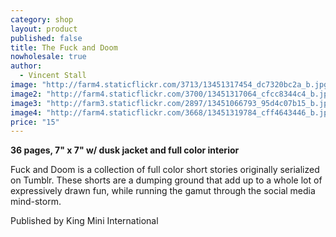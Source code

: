 ```yaml
---
category: shop
layout: product
published: false
title: The Fuck and Doom
nowholesale: true
author: 
  - Vincent Stall
image: "http://farm4.staticflickr.com/3713/13451317454_dc7320bc2a_b.jpg"
image2: "http://farm4.staticflickr.com/3700/13451317064_cfcc8344c4_b.jpg"
image3: "http://farm3.staticflickr.com/2897/13451066793_95d4c07b15_b.jpg"
image4: "http://farm4.staticflickr.com/3668/13451319784_cff4643446_b.jpg"
price: "15"
---
```


__36 pages, 7" x 7" w/ dusk jacket and full color interior__

Fuck and Doom is a collection of full color short stories originally serialized on Tumblr. These shorts are a dumping ground that add up to a whole lot of expressively drawn fun, while running the gamut through the social media mind-storm. 

Published by King Mini International